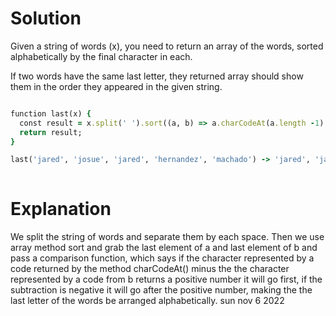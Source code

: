# Solution

Given a string of words (x), you need to return an array of the words, sorted alphabetically by the final character in each.

If two words have the same last letter, they returned array should show them in the order they appeared in the given string.

```ruby

function last(x) {
  const result = x.split(' ').sort((a, b) => a.charCodeAt(a.length -1) - b.charCodeAt(b.length -1));
  return result;
}

last('jared', 'josue', 'jared', 'hernandez', 'machado') -> 'jared', 'jared', 'josue', 'machado', 'hernandez'
  
```

# Explanation

We split the string of words and separate them by each space. Then we use array method sort and grab the last element of a and last element of b and pass a comparison function, which says if the character represented by a code returned by the method charCodeAt() minus the the character represented by a code from b returns a positive number it will go first, if the subtraction is negative it will go after the positive number, making the the last letter of the words be arranged alphabetically. sun nov 6 2022

